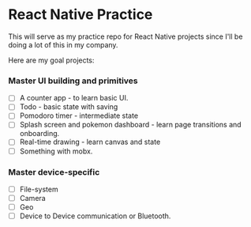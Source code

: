 <h1>React Native Practice</h1>

This will serve as my practice repo for React Native projects
since I'll be doing a lot of this in my company.

Here are my goal projects:

### Master UI building and primitives

- [ ] A counter app - to learn basic UI.
- [ ] Todo - basic state with saving
- [ ] Pomodoro timer - intermediate state
- [ ] Splash screen and pokemon dashboard - learn page transitions and onboarding.
- [ ] Real-time drawing - learn canvas and state
- [ ] Something with mobx.

### Master device-specific

- [ ] File-system
- [ ] Camera
- [ ] Geo
- [ ] Device to Device communication or Bluetooth.
